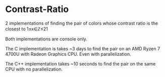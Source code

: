# Contrast-Ratio
2 implementations of finding the pair of colors whose contrast ratio is the closest to 1≤x∈ℤ≤21

Both implementations are console only.

The C implementation is takes ~3 days to find the pair on an AMD Ryzen 7 4700U with Radeon Graphics CPU. Even with parallelization.

The C++ implementation takes ~10 seconds to find the pair on the same CPU with no parallelization.

